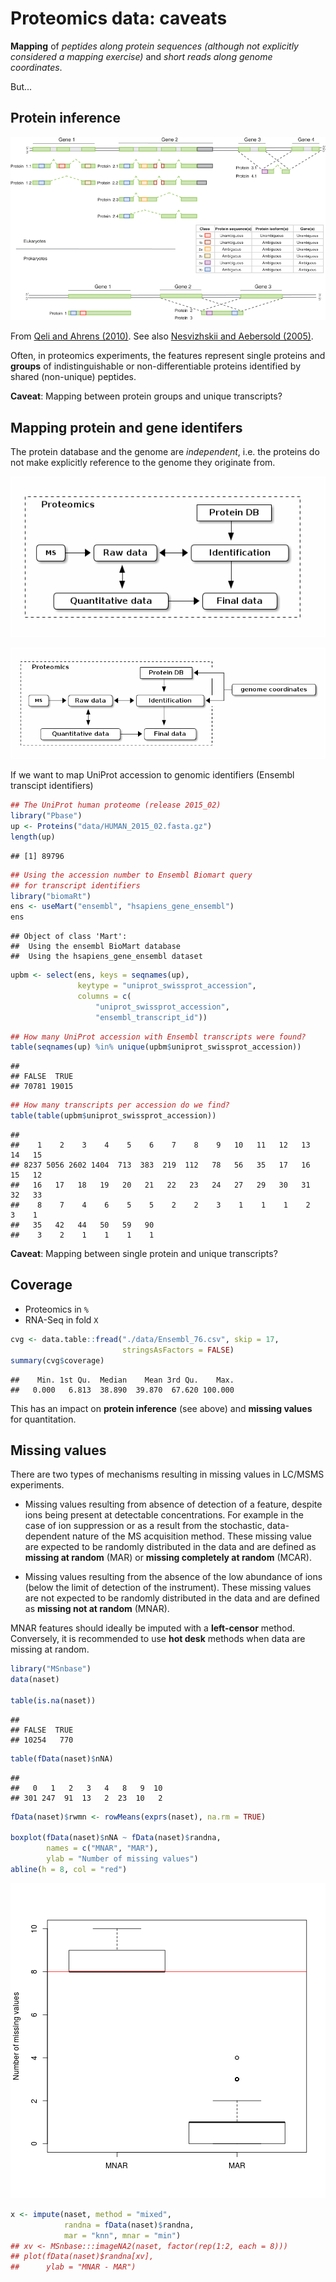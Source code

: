 # Proteomics data: caveats



**Mapping** of *peptides along protein sequences (although not
  explicitly considered a mapping exercise)* and *short reads along
  genome coordinates*.

But...

## Protein inference

<!-- ![Basic peptide grouping](./figure/F5.large.jpg) -->


![Peptide evidence classes](./figure/nbt0710-647-F2.gif)

From [Qeli and Ahrens (2010)](http://www.ncbi.nlm.nih.gov/pubmed/20622826).
See also [Nesvizhskii and Aebersold (2005)](http://www.ncbi.nlm.nih.gov/pubmed/16009968).

Often, in proteomics experiments, the features represent single
proteins and **groups** of indistinguishable or non-differentiable
proteins identified by shared (non-unique) peptides.

**Caveat**: Mapping between protein groups and unique transcripts?

## Mapping protein and gene identifers

The protein database and the genome are _independent_, i.e. the
proteins do not make explicitly reference to the genome they originate
from.

![DB in proteomics](./figure/indep-prot-db.png)

![linking with genomics](./figure/gen-prot-db.png)

If we want to map UniProt accession to genomic identifiers (Ensembl
transcipt identifiers)


```r
## The UniProt human proteome (release 2015_02)
library("Pbase")
up <- Proteins("data/HUMAN_2015_02.fasta.gz")
length(up)
```

```
## [1] 89796
```

```r
## Using the accession number to Ensembl Biomart query
## for transcript identifiers
library("biomaRt")
ens <- useMart("ensembl", "hsapiens_gene_ensembl")
ens
```

```
## Object of class 'Mart':
##  Using the ensembl BioMart database
##  Using the hsapiens_gene_ensembl dataset
```

```r
upbm <- select(ens, keys = seqnames(up),
               keytype = "uniprot_swissprot_accession",
               columns = c(
                   "uniprot_swissprot_accession",
                   "ensembl_transcript_id"))
```


```r
## How many UniProt accession with Ensembl transcripts were found?
table(seqnames(up) %in% unique(upbm$uniprot_swissprot_accession))
```

```
## 
## FALSE  TRUE 
## 70781 19015
```


```r
## How many transcripts per accession do we find?
table(table(upbm$uniprot_swissprot_accession))
```

```
## 
##    1    2    3    4    5    6    7    8    9   10   11   12   13   14   15 
## 8237 5056 2602 1404  713  383  219  112   78   56   35   17   16   15   12 
##   16   17   18   19   20   21   22   23   24   27   29   30   31   32   33 
##    8    7    4    6    5    5    2    2    3    1    1    1    2    3    1 
##   35   42   44   50   59   90 
##    3    2    1    1    1    1
```
**Caveat**: Mapping between single protein and unique transcripts?

## Coverage

- Proteomics in `%`
- RNA-Seq in fold `X`


```r
cvg <- data.table::fread("./data/Ensembl_76.csv", skip = 17,
                         stringsAsFactors = FALSE)
summary(cvg$coverage)
```

```
##    Min. 1st Qu.  Median    Mean 3rd Qu.    Max. 
##   0.000   6.813  38.890  39.870  67.620 100.000
```

This has an impact on **protein inference** (see above) and **missing
values** for quantitation.

## Missing values

 There are two types of mechanisms resulting in missing values in
 LC/MSMS experiments.

- Missing values resulting from absence of detection of a feature,
  despite ions being present at detectable concentrations.  For
  example in the case of ion suppression or as a result from the
  stochastic, data-dependent nature of the MS acquisition
  method. These missing value are expected to be randomly distributed
  in the data and are defined as **missing at random** (MAR) or
  **missing completely at random** (MCAR).

- Missing values resulting from the absence of the low abundance of
  ions (below the limit of detection of the instrument). These missing
  values are not expected to be randomly distributed in the data and
  are defined as **missing not at random** (MNAR).

MNAR features should ideally be imputed with a **left-censor**
method. Conversely, it is recommended to use **hot desk** methods when
data are missing at random.


```r
library("MSnbase")
data(naset)

table(is.na(naset))
```

```
## 
## FALSE  TRUE 
## 10254   770
```

```r
table(fData(naset)$nNA)
```

```
## 
##   0   1   2   3   4   8   9  10 
## 301 247  91  13   2  23  10   2
```

```r
fData(naset)$rwmn <- rowMeans(exprs(naset), na.rm = TRUE)

boxplot(fData(naset)$nNA ~ fData(naset)$randna,
        names = c("MNAR", "MAR"),
        ylab = "Number of missing values")
abline(h = 8, col = "red")
```

![plot of chunk impute](figure/impute-1.png) 

```r
x <- impute(naset, method = "mixed",
            randna = fData(naset)$randna,
            mar = "knn", mnar = "min")
## xv <- MSnbase:::imageNA2(naset, factor(rep(1:2, each = 8)))
## plot(fData(naset)$randna[xv],
##      ylab = "MNAR - MAR")
```



